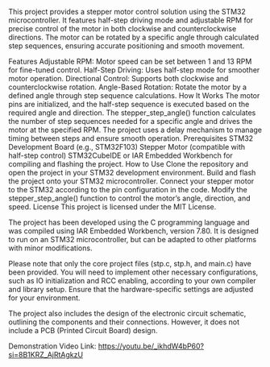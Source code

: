 This project provides a stepper motor control solution using the STM32 microcontroller. It features half-step driving mode and adjustable RPM for precise control of the motor in both clockwise and counterclockwise directions. The motor can be rotated by a specific angle through calculated step sequences, ensuring accurate positioning and smooth movement.

Features
Adjustable RPM: Motor speed can be set between 1 and 13 RPM for fine-tuned control.
Half-Step Driving: Uses half-step mode for smoother motor operation.
Directional Control: Supports both clockwise and counterclockwise rotation.
Angle-Based Rotation: Rotate the motor by a defined angle through step sequence calculations.
How It Works
The motor pins are initialized, and the half-step sequence is executed based on the required angle and direction.
The stepper_step_angle() function calculates the number of step sequences needed for a specific angle and drives the motor at the specified RPM.
The project uses a delay mechanism to manage timing between steps and ensure smooth operation.
Prerequisites
STM32 Development Board (e.g., STM32F103)
Stepper Motor (compatible with half-step control)
STM32CubeIDE or IAR Embedded Workbench for compiling and flashing the project.
How to Use
Clone the repository and open the project in your STM32 development environment.
Build and flash the project onto your STM32 microcontroller.
Connect your stepper motor to the STM32 according to the pin configuration in the code.
Modify the stepper_step_angle() function to control the motor’s angle, direction, and speed.
License
This project is licensed under the MIT License.

The project has been developed using the C programming language and was compiled using IAR Embedded Workbench, version 7.80. It is designed to run on an STM32 microcontroller, but can be adapted to other platforms with minor modifications.

Please note that only the core project files (stp.c, stp.h, and main.c) have been provided. You will need to implement other necessary configurations, such as IO initialization and RCC enabling, according to your own compiler and library setup. Ensure that the hardware-specific settings are adjusted for your environment.

The project also includes the design of the electronic circuit schematic, outlining the components and their connections. However, it does not include a PCB (Printed Circuit Board) design.

Demonstration Video Link: https://youtu.be/_ikhdW4bP60?si=8B1KRZ_AjRtAgkzU